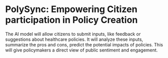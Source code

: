 # PolySync: Empowering Citizen participation in Policy Creation

The AI model will allow citizens to submit inputs, like feedback or suggestions about healthcare policies. It will analyze these inputs, summarize the pros and cons, predict the potential impacts of policies. This will give policymakers a direct view of public sentiment and engagement.
